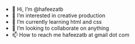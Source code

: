 - 👋 Hi, I’m @hafeezatb
- 👀 I’m interested in creative production
- 🌱 I’m currently learning html and css
- 💞️ I’m looking to collaborate on anything
- 📫 How to reach me hafeezatb at gmail dot com

<!---
hafeezatb/hafeezatb is a ✨ special ✨ repository because its `README.md` (this file) appears on your GitHub profile.
You can click the Preview link to take a look at your changes.
--->
